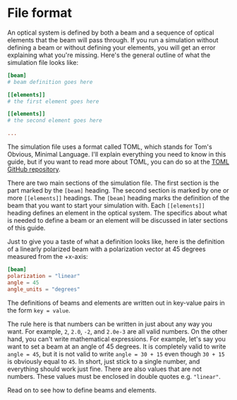 # File format

An optical system is defined by both a beam and a sequence of optical elements that the beam will pass through. If you run a simulation without defining a beam or without defining your elements, you will get an error explaining what you're missing. Here's the general outline of what the simulation file looks like:

```toml
[beam]
# beam definition goes here

[[elements]]
# the first element goes here

[[elements]]
# the second element goes here

...
```

The simulation file uses a format called TOML, which stands for Tom's Obvious, Minimal Language. I'll explain everything you need to know in this guide, but if you want to read more about TOML, you can do so at the [TOML GitHub repository][toml].

There are two main sections of the simulation file. The first section is the part marked by the `[beam]` heading. The second section is marked by one or more `[[elements]]` headings. The `[beam]` heading marks the definition of the beam that you want to start your simulation with. Each `[[elements]]` heading defines an element in the optical system. The specifics about what is needed to define a beam or an element will be discussed in later sections of this guide.

Just to give you a taste of what a definition looks like, here is the definition of a linearly polarized beam with a polarization vector at 45 degrees measured from the +x-axis:
```toml
[beam]
polarization = "linear"
angle = 45
angle_units = "degrees"
```

The definitions of beams and elements are written out in key-value pairs in the form `key = value`. 

The rule here is that numbers can be written in just about any way you want. For example, `2`, `2.0`, `-2`, and `2.0e-3` are all valid numbers. On the other hand, you can't write mathematical expressions. For example, let's say you want to set a beam at an angle of 45 degrees. It is completely valid to write `angle = 45`, but it is not valid to write `angle = 30 + 15` even though `30 + 15` is obviously equal to `45`. In short, just stick to a single number, and everything should work just fine. There are also values that are not numbers. These values must be enclosed in double quotes e.g. `"linear"`.

Read on to see how to define beams and elements.

[toml]: https://github.com/toml-lang/toml
